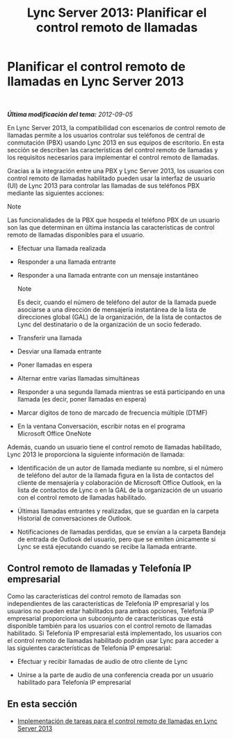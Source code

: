 ﻿---
title: 'Lync Server 2013: Planificar el control remoto de llamadas'
TOCTitle: Planificar el control remoto de llamadas
ms:assetid: 688a0328-1aa7-449f-b5f7-98c876112ed2
ms:mtpsurl: https://technet.microsoft.com/es-es/library/Gg558658(v=OCS.15)
ms:contentKeyID: 48275559
ms.date: 01/07/2017
mtps_version: v=OCS.15
ms.translationtype: HT
---

# Planificar el control remoto de llamadas en Lync Server 2013

 

_**Última modificación del tema:** 2012-09-05_

En Lync Server 2013, la compatibilidad con escenarios de control remoto de llamadas permite a los usuarios controlar sus teléfonos de central de conmutación (PBX) usando Lync 2013 en sus equipos de escritorio. En esta sección se describen las características del control remoto de llamadas y los requisitos necesarios para implementar el control remoto de llamadas.

Gracias a la integración entre una PBX y Lync Server 2013, los usuarios con control remoto de llamadas habilitado pueden usar la interfaz de usuario (UI) de Lync 2013 para controlar las llamadas de sus teléfonos PBX mediante las siguientes acciones:


> [!NOTE]
> Las funcionalidades de la PBX que hospeda el teléfono PBX de un usuario son las que determinan en última instancia las características de control remoto de llamadas disponibles para el usuario.



  - Efectuar una llamada realizada

  - Responder a una llamada entrante

  - Responder a una llamada entrante con un mensaje instantáneo
    

    > [!NOTE]
    > Es decir, cuando el número de teléfono del autor de la llamada puede asociarse a una dirección de mensajería instantánea de la lista de direcciones global (GAL) de la organización, de la lista de contactos de Lync del destinatario o de la organización de un socio federado.



  - Transferir una llamada

  - Desviar una llamada entrante

  - Poner llamadas en espera

  - Alternar entre varias llamadas simultáneas

  - Responder a una segunda llamada mientras se está participando en una llamada (es decir, poner llamadas en espera)

  - Marcar dígitos de tono de marcado de frecuencia múltiple (DTMF)

  - En la ventana Conversación, escribir notas en el programa Microsoft Office OneNote

Además, cuando un usuario tiene el control remoto de llamadas habilitado, Lync 2013 le proporciona la siguiente información de llamada:

  - Identificación de un autor de llamada mediante su nombre, si el número de teléfono del autor de la llamada figura en la lista de contactos del cliente de mensajería y colaboración de Microsoft Office Outlook, en la lista de contactos de Lync o en la GAL de la organización de un usuario con el control remoto de llamadas habilitado.

  - Últimas llamadas entrantes y realizadas, que se guardan en la carpeta Historial de conversaciones de Outlook.

  - Notificaciones de llamadas perdidas, que se envían a la carpeta Bandeja de entrada de Outlook del usuario, pero que se emiten únicamente si Lync se está ejecutando cuando se recibe la llamada entrante.

## Control remoto de llamadas y Telefonía IP empresarial

Como las características del control remoto de llamadas son independientes de las características de Telefonía IP empresarial y los usuarios no pueden estar habilitados para ambas opciones, Telefonía IP empresarial proporciona un subconjunto de características que está disponible también para los usuarios con el control remoto de llamadas habilitado. Si Telefonía IP empresarial está implementado, los usuarios con el control remoto de llamadas habilitado podrán usar Lync para acceder a las siguientes características de Telefonía IP empresarial:

  - Efectuar y recibir llamadas de audio de otro cliente de Lync

  - Unirse a la parte de audio de una conferencia creada por un usuario habilitado para Telefonía IP empresarial

## En esta sección

  - [Implementación de tareas para el control remoto de llamadas en Lync Server 2013](lync-server-2013-deployment-tasks-for-remote-call-control.md)

